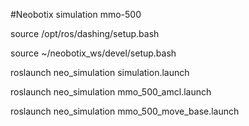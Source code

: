 #Neobotix simulation mmo-500

source /opt/ros/dashing/setup.bash

source ~/neobotix_ws/devel/setup.bash

roslaunch neo_simulation simulation.launch

roslaunch neo_simulation mmo_500_amcl.launch

roslaunch neo_simulation mmo_500_move_base.launch
